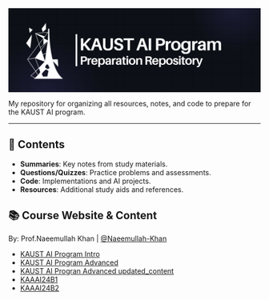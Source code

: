 <img src="resources/KAUST (Email Header).png" alt="KAUST Logo" align="center">


My repository for organizing all resources, notes, and code to prepare for the KAUST AI program.

---

## 📂 Contents
- **Summaries**: Key notes from study materials.  
- **Questions/Quizzes**: Practice problems and assessments.  
- **Code**: Implementations and AI projects.  
- **Resources**: Additional study aids and references.

## 📚 Course Website & Content
By: Prof.Naeemullah Khan | [@Naeemullah-Khan](https://github.com/Naeemullah-Khan) 
- [KAUST AI Program Intro](https://naeemullah-khan.github.io/IAI23/index.html)
- [KAUST AI Program Advanced](https://naeemullah-khan.github.io/AAI23/index.html)
- [KAUST AI Progran Advanced updated_content](https://drive.google.com/drive/folders/1cfat8NB9vVc9YAr5X2fN7WWk0SRakd8D?usp=sharing)
- [KAAAI24B1](https://naeemullah-khan.github.io/KAAAI24B1/index.html)
- [KAAAI24B2](https://naeemullah-khan.github.io/KAAAI24B2/index.html)
